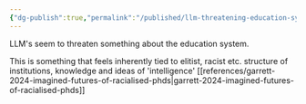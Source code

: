 ```yaml
---
{"dg-publish":true,"permalink":"/published/llm-threatening-education-systems-status-quo/","dgPassFrontmatter":true,"noteIcon":""}
---
```


LLM's seem to threaten something about the education system. 

This is something that feels inherently tied to elitist, racist etc. structure of institutions, knowledge and ideas of 'intelligence' 
[[references/garrett-2024-imagined-futures-of-racialised-phds\|garrett-2024-imagined-futures-of-racialised-phds]]